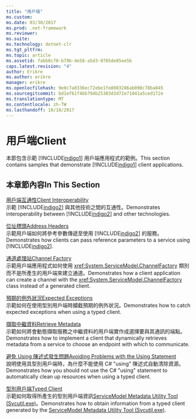 ```yaml
---
title: "用戶端"
ms.custom: 
ms.date: 03/30/2017
ms.prod: .net-framework
ms.reviewer: 
ms.suite: 
ms.technology: dotnet-clr
ms.tgt_pltfrm: 
ms.topic: article
ms.assetid: fabb0c70-b79b-4e58-a5d3-9705de85ee5b
caps.latest.revision: "4"
author: Erikre
ms.author: erikre
manager: erikre
ms.openlocfilehash: 9e0c7a0336ec72ebe1fe8083286ab098c78ba845
ms.sourcegitcommit: bd1ef61f4bb794b25383d3d72e71041a5ced172e
ms.translationtype: MT
ms.contentlocale: zh-TW
ms.lasthandoff: 10/18/2017
---
```

# <a name="client"></a><span data-ttu-id="5758e-102">用戶端</span><span class="sxs-lookup"><span data-stu-id="5758e-102">Client</span></span>
<span data-ttu-id="5758e-103">本節包含示範 [!INCLUDE[indigo1](../../../../includes/indigo1-md.md)] 用戶端應用程式的範例。</span><span class="sxs-lookup"><span data-stu-id="5758e-103">This section contains samples that demonstrate [!INCLUDE[indigo1](../../../../includes/indigo1-md.md)] client applications.</span></span>  
  
## <a name="in-this-section"></a><span data-ttu-id="5758e-104">本章節內容</span><span class="sxs-lookup"><span data-stu-id="5758e-104">In This Section</span></span>  
 [<span data-ttu-id="5758e-105">用戶端互通性</span><span class="sxs-lookup"><span data-stu-id="5758e-105">Client Interoperability</span></span>](../../../../docs/framework/wcf/samples/client-interoperability.md)  
 <span data-ttu-id="5758e-106">示範 [!INCLUDE[indigo2](../../../../includes/indigo2-md.md)] 與其他技術之間的互通性。</span><span class="sxs-lookup"><span data-stu-id="5758e-106">Demonstrates interoperability between [!INCLUDE[indigo2](../../../../includes/indigo2-md.md)] and other technologies.</span></span>  
  
 [<span data-ttu-id="5758e-107">位址標頭</span><span class="sxs-lookup"><span data-stu-id="5758e-107">Address Headers</span></span>](../../../../docs/framework/wcf/samples/address-headers.md)  
 <span data-ttu-id="5758e-108">示範用戶端如何將參考參數傳遞至使用 [!INCLUDE[indigo2](../../../../includes/indigo2-md.md)] 的服務。</span><span class="sxs-lookup"><span data-stu-id="5758e-108">Demonstrates how clients can pass reference parameters to a service using [!INCLUDE[indigo2](../../../../includes/indigo2-md.md)].</span></span>  
  
 [<span data-ttu-id="5758e-109">通道處理站</span><span class="sxs-lookup"><span data-stu-id="5758e-109">Channel Factory</span></span>](../../../../docs/framework/wcf/samples/channel-factory.md)  
 <span data-ttu-id="5758e-110">示範用戶端應用程式如何使用 <xref:System.ServiceModel.ChannelFactory> 類別而不是所產生的用戶端來建立通道。</span><span class="sxs-lookup"><span data-stu-id="5758e-110">Demonstrates how a client application can create a channel with the <xref:System.ServiceModel.ChannelFactory> class instead of a generated client.</span></span>  
  
 [<span data-ttu-id="5758e-111">預期的例外狀況</span><span class="sxs-lookup"><span data-stu-id="5758e-111">Expected Exceptions</span></span>](../../../../docs/framework/wcf/samples/expected-exceptions.md)  
 <span data-ttu-id="5758e-112">示範如何在使用型別用戶端時攔截預期的例外狀況。</span><span class="sxs-lookup"><span data-stu-id="5758e-112">Demonstrates how to catch expected exceptions when using a typed client.</span></span>  
  
 [<span data-ttu-id="5758e-113">擷取中繼資料</span><span class="sxs-lookup"><span data-stu-id="5758e-113">Retrieve Metadata</span></span>](../../../../docs/framework/wcf/samples/retrieve-metadata.md)  
 <span data-ttu-id="5758e-114">示範如何將會動態擷取服務之中繼資料的用戶端實作成選擇要與其通訊的端點。</span><span class="sxs-lookup"><span data-stu-id="5758e-114">Demonstrates how to implement a client that dynamically retrieves metadata from a service to choose an endpoint with which to communicate.</span></span>  
  
 [<span data-ttu-id="5758e-115">避免 Using 陳述式發生問題</span><span class="sxs-lookup"><span data-stu-id="5758e-115">Avoiding Problems with the Using Statement</span></span>](../../../../docs/framework/wcf/samples/avoiding-problems-with-the-using-statement.md)  
 <span data-ttu-id="5758e-116">說明使用具型別用戶端時，為什麼不能使用 C# "using" 陳述式自動清除資源。</span><span class="sxs-lookup"><span data-stu-id="5758e-116">Demonstrates how you should not use the C# "using" statement to automatically clean up resources when using a typed client.</span></span>  
  
 [<span data-ttu-id="5758e-117">型別用戶端</span><span class="sxs-lookup"><span data-stu-id="5758e-117">Typed Client</span></span>](../../../../docs/framework/wcf/samples/typed-client.md)  
 <span data-ttu-id="5758e-118">示範如何取得所產生的型別用戶端資訊[ServiceModel Metadata Utility Tool (Svcutil.exe)](../../../../docs/framework/wcf/servicemodel-metadata-utility-tool-svcutil-exe.md)。</span><span class="sxs-lookup"><span data-stu-id="5758e-118">Demonstrates how to obtain information from a typed client generated by the [ServiceModel Metadata Utility Tool (Svcutil.exe)](../../../../docs/framework/wcf/servicemodel-metadata-utility-tool-svcutil-exe.md).</span></span>
